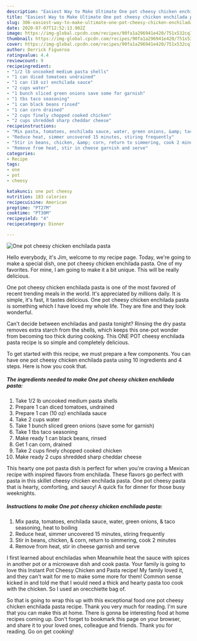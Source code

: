 ```yaml
---
description: "Easiest Way to Make Ultimate One pot cheesy chicken enchilada pasta"
title: "Easiest Way to Make Ultimate One pot cheesy chicken enchilada pasta"
slug: 306-easiest-way-to-make-ultimate-one-pot-cheesy-chicken-enchilada-pasta
date: 2020-07-07T12:52:13.902Z
image: https://img-global.cpcdn.com/recipes/90fa1a296941e420/751x532cq70/one-pot-cheesy-chicken-enchilada-pasta-recipe-main-photo.jpg
thumbnail: https://img-global.cpcdn.com/recipes/90fa1a296941e420/751x532cq70/one-pot-cheesy-chicken-enchilada-pasta-recipe-main-photo.jpg
cover: https://img-global.cpcdn.com/recipes/90fa1a296941e420/751x532cq70/one-pot-cheesy-chicken-enchilada-pasta-recipe-main-photo.jpg
author: Derrick Figueroa
ratingvalue: 4.4
reviewcount: 9
recipeingredient:
- "1/2 lb uncooked medium pasta shells"
- "1 can diced tomatoes undrained"
- "1 can (10 oz) enchilada sauce"
- "2 cups water"
- "1 bunch sliced green onions save some for garnish"
- "1 tbs taco seasoning"
- "1 can black beans rinsed"
- "1 can corn drained"
- "2 cups finely chopped cooked chicken"
- "2 cups shredded sharp cheddar cheese"
recipeinstructions:
- "Mix pasta, tomatoes, enchilada sauce, water, green onions, &amp; taco seasoning, heat to boiling"
- "Reduce heat, simmer uncovered 15 minutes, stiring frequently"
- "Stir in beans, chicken, &amp; corn, return to simmering, cook 2 minutes"
- "Remove from heat, stir in cheese garnish and serve"
categories:
- Recipe
tags:
- one
- pot
- cheesy

katakunci: one pot cheesy 
nutrition: 183 calories
recipecuisine: American
preptime: "PT27M"
cooktime: "PT30M"
recipeyield: "4"
recipecategory: Dinner

---
```



![One pot cheesy chicken enchilada pasta](https://img-global.cpcdn.com/recipes/90fa1a296941e420/751x532cq70/one-pot-cheesy-chicken-enchilada-pasta-recipe-main-photo.jpg)

Hello everybody, it's Jim, welcome to my recipe page. Today, we're going to make a special dish, one pot cheesy chicken enchilada pasta. One of my favorites. For mine, I am going to make it a bit unique. This will be really delicious.

One pot cheesy chicken enchilada pasta is one of the most favored of recent trending meals in the world. It's appreciated by millions daily. It is simple, it's fast, it tastes delicious. One pot cheesy chicken enchilada pasta is something which I have loved my whole life. They are fine and they look wonderful.

Can&#39;t decide between enchiladas and pasta tonight? Rinsing the dry pasta removes extra starch from the shells, which keeps this one-pot wonder from becoming too thick during cooking. This ONE POT cheesy enchilada pasta recipe is so simple and completely delicious.


To get started with this recipe, we must prepare a few components. You can have one pot cheesy chicken enchilada pasta using 10 ingredients and 4 steps. Here is how you cook that.

<!--inarticleads1-->

##### The ingredients needed to make One pot cheesy chicken enchilada pasta:

1. Take 1/2 lb uncooked medium pasta shells
1. Prepare 1 can diced tomatoes, undrained
1. Prepare 1 can (10 oz) enchilada sauce
1. Take 2 cups water
1. Take 1 bunch sliced green onions (save some for garnish)
1. Take 1 tbs taco seasoning
1. Make ready 1 can black beans, rinsed
1. Get 1 can corn, drained
1. Take 2 cups finely chopped cooked chicken
1. Make ready 2 cups shredded sharp cheddar cheese


This hearty one pot pasta dish is perfect for when you&#39;re craving a Mexican recipe with inspired flavors from enchilada. These flavors go perfect with pasta in this skillet cheesy chicken enchilada pasta. One pot cheesy pasta that is hearty, comforting, and saucy! A quick fix for dinner for those busy weeknights. 

<!--inarticleads2-->

##### Instructions to make One pot cheesy chicken enchilada pasta:

1. Mix pasta, tomatoes, enchilada sauce, water, green onions, &amp; taco seasoning, heat to boiling
1. Reduce heat, simmer uncovered 15 minutes, stiring frequently
1. Stir in beans, chicken, &amp; corn, return to simmering, cook 2 minutes
1. Remove from heat, stir in cheese garnish and serve


I first learned about enchiladas when Meanwhile heat the sauce with spices in another pot or a microwave dish and cook pasta. Your family is going to love this Instant Pot Cheesy Chicken and Pasta recipe! My family loved it, and they can&#39;t wait for me to make some more for them! Common sense kicked in and told me that I would need a thick and hearty pasta too cook with the chicken. So I used an orecchiette bag of. 

So that is going to wrap this up with this exceptional food one pot cheesy chicken enchilada pasta recipe. Thank you very much for reading. I'm sure that you can make this at home. There is gonna be interesting food at home recipes coming up. Don't forget to bookmark this page on your browser, and share it to your loved ones, colleague and friends. Thank you for reading. Go on get cooking!
